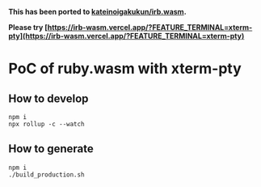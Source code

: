 **This has been ported to [kateinoigakukun/irb.wasm](https://github.com/kateinoigakukun/irb.wasm/commit/264642f6bfcb90e0e08af6a5a82e387e2fe64f72).**

**Please try [https://irb-wasm.vercel.app/?FEATURE_TERMINAL=xterm-pty](https://irb-wasm.vercel.app/?FEATURE_TERMINAL=xterm-pty)**

# PoC of ruby.wasm with xterm-pty

## How to develop

```
npm i
npx rollup -c --watch
```

## How to generate

```
npm i
./build_production.sh
```

